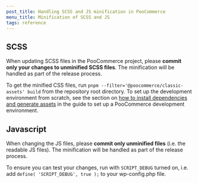 ```yaml
---
post_title: Handling SCSS and JS minification in PooCommerce
menu_title: Minification of SCSS and JS
tags: reference
---
```


## SCSS

When updating SCSS files in the PooCommerce project, please **commit only your changes to unminified SCSS files**. The minification will be handled as part of the release process.

To get the minified CSS files, run `pnpm --filter='@poocommerce/classic-assets' build` from the repository root directory. To set up the development environment from scratch, see the section on [how to install dependencies and generate assets](https://github.com/poocommerce/poocommerce/wiki/How-to-set-up-PooCommerce-development-environment#install-dependencies-and-generate-assets) in the guide to set up a PooCommerce development environment.

## Javascript

When changing the JS files, please **commit only unminified files** (i.e. the readable JS files). The minification will be handled as part of the release process.

To ensure you can test your changes, run with `SCRIPT_DEBUG` turned on, i.e. add `define( 'SCRIPT_DEBUG', true );` to your wp-config.php file.
